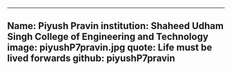 ---
Name: Piyush Pravin
institution: Shaheed Udham Singh College of Engineering and Technology 
image: piyushP7pravin.jpg 
quote: Life must be lived forwards
github: piyushP7pravin
------
